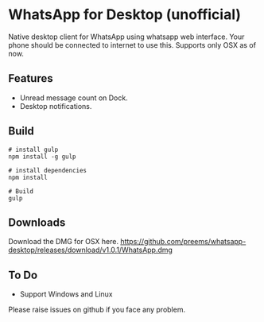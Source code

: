 # WhatsApp for Desktop (unofficial)

Native desktop client for WhatsApp using whatsapp web interface. Your phone should be connected to internet to use this. 
Supports only OSX as of now. 


## Features

* Unread message count on Dock.
* Desktop notifications.

## Build


    # install gulp
    npm install -g gulp

    # install dependencies
    npm install
    
    # Build
    gulp
    
## Downloads
 
Download the DMG for OSX here.
https://github.com/preems/whatsapp-desktop/releases/download/v1.0.1/WhatsApp.dmg
    
## To Do

* Support Windows and Linux

Please raise issues on github if you face any problem.

